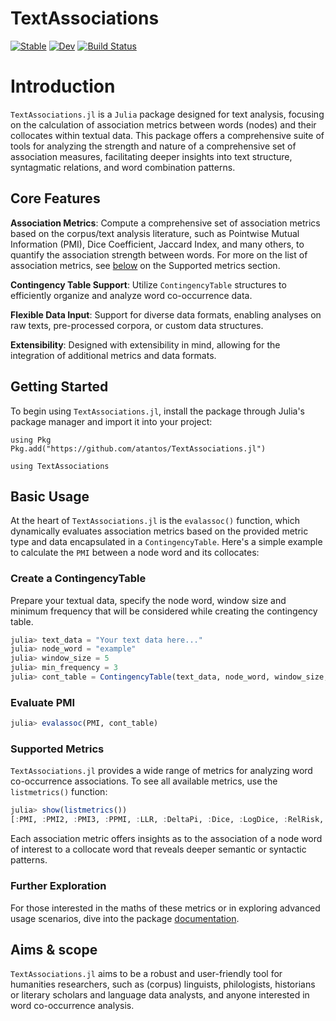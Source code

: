# TextAssociations

[![Stable](https://img.shields.io/badge/docs-stable-blue.svg)](https://atantos.github.io/TextAssociations.jl/stable/)
[![Dev](https://img.shields.io/badge/docs-dev-blue.svg)](https://atantos.github.io/TextAssociations.jl/dev/)
[![Build Status](https://github.com/atantos/TextAssociations.jl/actions/workflows/CI.yml/badge.svg?branch=main)](https://github.com/atantos/TextAssociations.jl/actions/workflows/CI.yml?query=branch%3Amain)

# Introduction

`TextAssociations.jl` is a `Julia` package designed for text analysis, focusing on the calculation of association metrics between words (nodes) and their collocates within textual data. This package offers a comprehensive suite of tools for analyzing the strength and nature of a comprehensive set of association measures, facilitating deeper insights into text structure, syntagmatic relations, and word combination patterns.

## Core Features

**Association Metrics**: Compute a comprehensive set of association metrics based on the corpus/text analysis literature, such as Pointwise Mutual Information (PMI), Dice Coefficient, Jaccard Index, and many others, to quantify the association strength between words. For more on the list of association metrics, see [below](#supported-metrics) on the Supported metrics section.

**Contingency Table Support**: Utilize `ContingencyTable` structures to efficiently organize and analyze word co-occurrence data.

**Flexible Data Input**: Support for diverse data formats, enabling analyses on raw texts, pre-processed corpora, or custom data structures.

**Extensibility**: Designed with extensibility in mind, allowing for the integration of additional metrics and data formats.

## Getting Started

To begin using `TextAssociations.jl`, install the package through Julia's package manager and import it into your project:

```
using Pkg
Pkg.add("https://github.com/atantos/TextAssociations.jl")

using TextAssociations
```

## Basic Usage

At the heart of `TextAssociations.jl` is the `evalassoc()` function, which dynamically evaluates association metrics based on the provided metric type and data encapsulated in a `ContingencyTable`. Here's a simple example to calculate the `PMI` between a node word and its collocates:

### Create a ContingencyTable

Prepare your textual data, specify the node word, window size and minimum frequency that will be considered while creating the contingency table.


```julia
julia> text_data = "Your text data here..."
julia> node_word = "example"
julia> window_size = 5
julia> min_frequency = 3
julia> cont_table = ContingencyTable(text_data, node_word, window_size, min_frequency)
```

### Evaluate PMI

```julia
julia> evalassoc(PMI, cont_table)
```

### Supported Metrics

`TextAssociations.jl` provides a wide range of metrics for analyzing word co-occurrence associations. To see all available metrics, use the `listmetrics()` function:

```julia
julia> show(listmetrics())
[:PMI, :PMI2, :PMI3, :PPMI, :LLR, :DeltaPi, :Dice, :LogDice, :RelRisk, :LogRelRisk, :RiskDiff, :AttrRisk, :OddsRatio, :LogRatio, :LogOddsRatio, :JaccardIndex, :OchiaiIndex, :OchiaiCoef, :PiatetskyShapiro, :YuleQ, :YuleY, :PhiCoef, :CramersV, :TschuprowT, :ContCoef, :CosineSim, :OverlapCoef, :KulczynskiSim, :TanimotoCoef, :GoodmanKruskalIndex, :GowerCoef, :CzekanowskiDiceCoef, :SorgenfreyIndex, :MountfordCoef, :SokalSneathIndex, :RogersTanimotoCoef, :SokalmMchenerCoef, :Tscore, :Zscore, :ChiSquare, :FisherExactTest]
```

Each association metric offers insights as to the association of a node word of interest to a collocate word that reveals deeper semantic or syntactic patterns.

### Further Exploration

For those interested in the maths of these metrics or in exploring advanced usage scenarios, dive into the package [documentation](https://atantos.github.io/TextAssociations.jl/dev/). 

## Aims & scope

`TextAssociations.jl` aims to be a robust and user-friendly tool for humanities researchers, such as (corpus) linguists, philologists, historians or literary scholars and language data analysts, and anyone interested in word co-occurrence analysis. 
